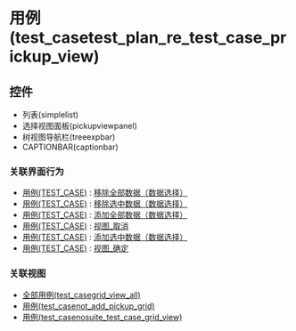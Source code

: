 # 用例(test_casetest_plan_re_test_case_prickup_view)  <!-- {docsify-ignore-all} -->




<el-skeleton style="width:60%">
	<template #template>
		<div style="padding-bottom: 5px;display: flex;">
			<div style="display: flex;align-items: center;justify-content: space-between;flex-direction: column;">
				<el-tooltip content="页面标题">
					<el-skeleton-item variant="text" style="width:180px;height:40px;"></el-skeleton-item>
				</el-tooltip>
				<el-tooltip content="数据导航">
					<el-skeleton-item variant="text" style="margin-top: 10px;width:180px;height:300px;"></el-skeleton-item>
				</el-tooltip>
			</div>
			<el-tooltip content="数据选择表格">
				<el-skeleton-item variant="p" style="margin-left: 10px;height:350px"></el-skeleton-item>
			</el-tooltip>
			<el-skeleton style="width:100px;margin-left: 10px;display: flex;align-items: center;flex-direction: column;justify-content:center;">
				<template #template>
					<el-tooltip content="选择操作">
						<div style="">
							<el-skeleton-item variant="text" style="height:40px;width:60px"></el-skeleton-item>
							<el-skeleton-item variant="text" style="margin-top: 10px;height:40px;width:60px"></el-skeleton-item>
						</div>
					</el-tooltip>
				</template>
			</el-skeleton>
			<el-tooltip content="已选数据">
				<el-skeleton-item variant="p" style="margin-left: 10px;width:300px;height:350px"></el-skeleton-item>
			</el-tooltip>
		</div>
		<el-skeleton style="display: flex;align-items: center;justify-content:end">
			<template #template>
				<div style="">
					<el-tooltip content="确认">
						<el-skeleton-item variant="text" style="margin-left: 10px;height:40px;width:80px"></el-skeleton-item>
					</el-tooltip>
					<el-tooltip content="取消">
						<el-skeleton-item variant="text" style="margin-left: 10px;height:40px;width:80px"></el-skeleton-item>
					</el-tooltip>
				</div>
			</template>
		</el-skeleton>
	</template>
</el-skeleton>


## 控件
  * 列表(simplelist)
  * 选择视图面板(pickupviewpanel)
  * 树视图导航栏(treeexpbar)
  * CAPTIONBAR(captionbar)


### 关联界面行为
  * [用例(TEST_CASE)](module/TestMgmt/Test_case) : [移除全部数据（数据选择）](module/TestMgmt/Test_case#界面行为)
  * [用例(TEST_CASE)](module/TestMgmt/Test_case) : [移除选中数据（数据选择）](module/TestMgmt/Test_case#界面行为)
  * [用例(TEST_CASE)](module/TestMgmt/Test_case) : [添加全部数据（数据选择）](module/TestMgmt/Test_case#界面行为)
  * [用例(TEST_CASE)](module/TestMgmt/Test_case) : [视图_取消](module/TestMgmt/Test_case#界面行为)
  * [用例(TEST_CASE)](module/TestMgmt/Test_case) : [添加选中数据（数据选择）](module/TestMgmt/Test_case#界面行为)
  * [用例(TEST_CASE)](module/TestMgmt/Test_case) : [视图_确定](module/TestMgmt/Test_case#界面行为)

### 关联视图
  * [全部用例(test_casegrid_view_all)](app/view/test_casegrid_view_all)
  * [用例(test_casenot_add_pickup_grid)](app/view/test_casenot_add_pickup_grid)
  * [用例(test_casenosuite_test_case_grid_view)](app/view/test_casenosuite_test_case_grid_view)

<script>
 const { createApp } = Vue
  createApp({
    data() {
      return {
        message: '!'
      }
    }
  }).use(ElementPlus).mount('#app')
</script>